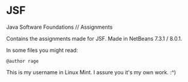 JSF
===

Java Software Foundations // Assignments 

Contains the assignments made for JSF.
Made in NetBeans 7.3.1 / 8.0.1.

In some files you might read:
```
@author rage
```
This is my username in Linux Mint. I assure you it's my own work. :^)
